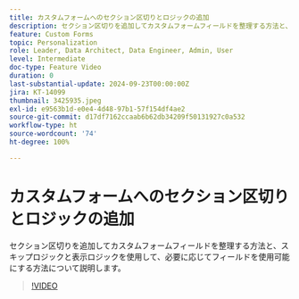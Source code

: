 ```yaml
---
title: カスタムフォームへのセクション区切りとロジックの追加
description: セクション区切りを追加してカスタムフォームフィールドを整理する方法と、スキップロジックと表示ロジックを使用して、必要に応じてフィールドを使用可能にする方法について説明します。
feature: Custom Forms
topic: Personalization
role: Leader, Data Architect, Data Engineer, Admin, User
level: Intermediate
doc-type: Feature Video
duration: 0
last-substantial-update: 2024-09-23T00:00:00Z
jira: KT-14099
thumbnail: 3425935.jpeg
exl-id: e9563b1d-e0e4-4d48-97b1-57f154df4ae2
source-git-commit: d17df7162ccaab6b62db34209f50131927c0a532
workflow-type: ht
source-wordcount: '74'
ht-degree: 100%

---
```


# カスタムフォームへのセクション区切りとロジックの追加

セクション区切りを追加してカスタムフォームフィールドを整理する方法と、スキップロジックと表示ロジックを使用して、必要に応じてフィールドを使用可能にする方法について説明します。

>[!VIDEO](https://video.tv.adobe.com/v/3425935/?quality=12&learn=on&enablevpops)
